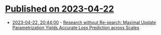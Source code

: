 # [Published on 2023-04-22](index.md)

* [2023-04-22, 20:44:00](https://lobste.rs/s/a5ismc/research_without_re_search_maximal) - [Research without Re-search: Maximal Update Parametrization Yields Accurate Loss Prediction across Scales](https://arxiv.org/abs/2304.06875)
